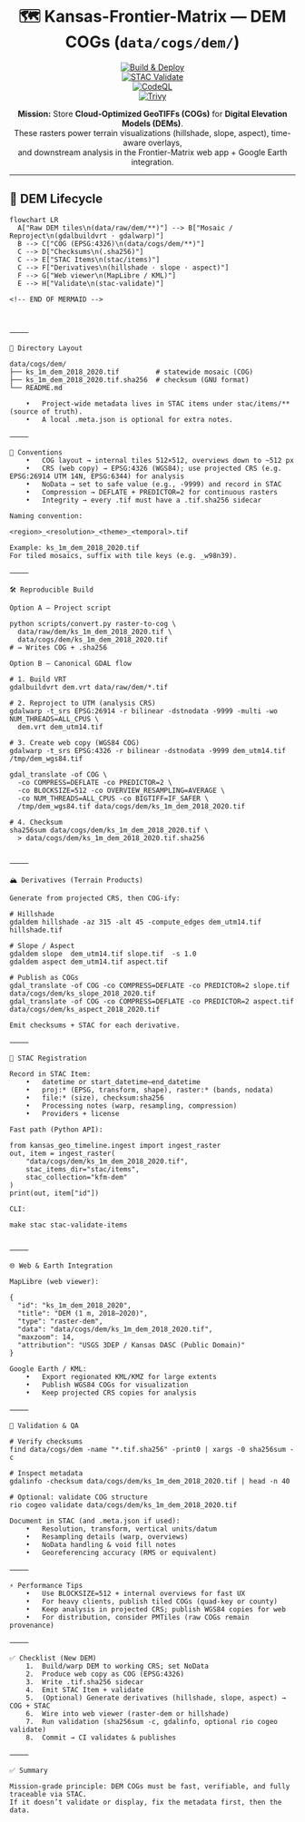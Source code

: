 <div align="center">

# 🗺️ Kansas-Frontier-Matrix — DEM COGs (`data/cogs/dem/`)

[![Build & Deploy](https://github.com/bartytime4life/Kansas-Frontier-Matrix/actions/workflows/site.yml/badge.svg)](../../../.github/workflows/site.yml)  
[![STAC Validate](https://github.com/bartytime4life/Kansas-Frontier-Matrix/actions/workflows/stac-validate.yml/badge.svg)](../../../.github/workflows/stac-validate.yml)  
[![CodeQL](https://github.com/bartytime4life/Kansas-Frontier-Matrix/actions/workflows/codeql.yml/badge.svg)](../../../.github/workflows/codeql.yml)  
[![Trivy](https://github.com/bartytime4life/Kansas-Frontier-Matrix/actions/workflows/trivy.yml/badge.svg)](../../../.github/workflows/trivy.yml)

**Mission:** Store **Cloud-Optimized GeoTIFFs (COGs)** for **Digital Elevation Models (DEMs)**.  
These rasters power terrain visualizations (hillshade, slope, aspect), time-aware overlays,  
and downstream analysis in the Frontier-Matrix web app + Google Earth integration.  

</div>

---

## 🔄 DEM Lifecycle

```mermaid
flowchart LR
  A["Raw DEM tiles\n(data/raw/dem/**)"] --> B["Mosaic / Reproject\n(gdalbuildvrt · gdalwarp)"]
  B --> C["COG (EPSG:4326)\n(data/cogs/dem/**)"]
  C --> D["Checksums\n(.sha256)"]
  C --> E["STAC Items\n(stac/items)"]
  C --> F["Derivatives\n(hillshade · slope · aspect)"]
  F --> G["Web viewer\n(MapLibre / KML)"]
  E --> H["Validate\n(stac-validate)"]

<!-- END OF MERMAID -->



⸻

📂 Directory Layout

data/cogs/dem/
├── ks_1m_dem_2018_2020.tif         # statewide mosaic (COG)
├── ks_1m_dem_2018_2020.tif.sha256  # checksum (GNU format)
└── README.md

	•	Project-wide metadata lives in STAC items under stac/items/** (source of truth).
	•	A local .meta.json is optional for extra notes.

⸻

🧭 Conventions
	•	COG layout → internal tiles 512×512, overviews down to ~512 px
	•	CRS (web copy) → EPSG:4326 (WGS84); use projected CRS (e.g. EPSG:26914 UTM 14N, EPSG:6344) for analysis
	•	NoData → set to safe value (e.g., -9999) and record in STAC
	•	Compression → DEFLATE + PREDICTOR=2 for continuous rasters
	•	Integrity → every .tif must have a .tif.sha256 sidecar

Naming convention:

<region>_<resolution>_<theme>_<temporal>.tif

Example: ks_1m_dem_2018_2020.tif
For tiled mosaics, suffix with tile keys (e.g. _w98n39).

⸻

🛠️ Reproducible Build

Option A — Project script

python scripts/convert.py raster-to-cog \
  data/raw/dem/ks_1m_dem_2018_2020.tif \
  data/cogs/dem/ks_1m_dem_2018_2020.tif
# → Writes COG + .sha256

Option B — Canonical GDAL flow

# 1. Build VRT
gdalbuildvrt dem.vrt data/raw/dem/*.tif

# 2. Reproject to UTM (analysis CRS)
gdalwarp -t_srs EPSG:26914 -r bilinear -dstnodata -9999 -multi -wo NUM_THREADS=ALL_CPUS \
  dem.vrt dem_utm14.tif

# 3. Create web copy (WGS84 COG)
gdalwarp -t_srs EPSG:4326 -r bilinear -dstnodata -9999 dem_utm14.tif /tmp/dem_wgs84.tif

gdal_translate -of COG \
  -co COMPRESS=DEFLATE -co PREDICTOR=2 \
  -co BLOCKSIZE=512 -co OVERVIEW_RESAMPLING=AVERAGE \
  -co NUM_THREADS=ALL_CPUS -co BIGTIFF=IF_SAFER \
  /tmp/dem_wgs84.tif data/cogs/dem/ks_1m_dem_2018_2020.tif

# 4. Checksum
sha256sum data/cogs/dem/ks_1m_dem_2018_2020.tif \
  > data/cogs/dem/ks_1m_dem_2018_2020.tif.sha256


⸻

🏔️ Derivatives (Terrain Products)

Generate from projected CRS, then COG-ify:

# Hillshade
gdaldem hillshade -az 315 -alt 45 -compute_edges dem_utm14.tif hillshade.tif

# Slope / Aspect
gdaldem slope  dem_utm14.tif slope.tif  -s 1.0
gdaldem aspect dem_utm14.tif aspect.tif

# Publish as COGs
gdal_translate -of COG -co COMPRESS=DEFLATE -co PREDICTOR=2 slope.tif  data/cogs/dem/ks_slope_2018_2020.tif
gdal_translate -of COG -co COMPRESS=DEFLATE -co PREDICTOR=2 aspect.tif data/cogs/dem/ks_aspect_2018_2020.tif

Emit checksums + STAC for each derivative.

⸻

📇 STAC Registration

Record in STAC Item:
	•	datetime or start_datetime–end_datetime
	•	proj:* (EPSG, transform, shape), raster:* (bands, nodata)
	•	file:* (size), checksum:sha256
	•	Processing notes (warp, resampling, compression)
	•	Providers + license

Fast path (Python API):

from kansas_geo_timeline.ingest import ingest_raster
out, item = ingest_raster(
    "data/cogs/dem/ks_1m_dem_2018_2020.tif",
    stac_items_dir="stac/items",
    stac_collection="kfm-dem"
)
print(out, item["id"])

CLI:

make stac stac-validate-items


⸻

🌐 Web & Earth Integration

MapLibre (web viewer):

{
  "id": "ks_1m_dem_2018_2020",
  "title": "DEM (1 m, 2018–2020)",
  "type": "raster-dem",
  "data": "data/cogs/dem/ks_1m_dem_2018_2020.tif",
  "maxzoom": 14,
  "attribution": "USGS 3DEP / Kansas DASC (Public Domain)"
}

Google Earth / KML:
	•	Export regionated KML/KMZ for large extents
	•	Publish WGS84 COGs for visualization
	•	Keep projected CRS copies for analysis

⸻

🧪 Validation & QA

# Verify checksums
find data/cogs/dem -name "*.tif.sha256" -print0 | xargs -0 sha256sum -c

# Inspect metadata
gdalinfo -checksum data/cogs/dem/ks_1m_dem_2018_2020.tif | head -n 40

# Optional: validate COG structure
rio cogeo validate data/cogs/dem/ks_1m_dem_2018_2020.tif

Document in STAC (and .meta.json if used):
	•	Resolution, transform, vertical units/datum
	•	Resampling details (warp, overviews)
	•	NoData handling & void fill notes
	•	Georeferencing accuracy (RMS or equivalent)

⸻

⚡ Performance Tips
	•	Use BLOCKSIZE=512 + internal overviews for fast UX
	•	For heavy clients, publish tiled COGs (quad-key or county)
	•	Keep analysis in projected CRS; publish WGS84 copies for web
	•	For distribution, consider PMTiles (raw COGs remain provenance)

⸻

✅ Checklist (New DEM)
	1.	Build/warp DEM to working CRS; set NoData
	2.	Produce web copy as COG (EPSG:4326)
	3.	Write .tif.sha256 sidecar
	4.	Emit STAC Item + validate
	5.	(Optional) Generate derivatives (hillshade, slope, aspect) → COG + STAC
	6.	Wire into web viewer (raster-dem or hillshade)
	7.	Run validation (sha256sum -c, gdalinfo, optional rio cogeo validate)
	8.	Commit → CI validates & publishes

⸻

✅ Summary

Mission-grade principle: DEM COGs must be fast, verifiable, and fully traceable via STAC.
If it doesn’t validate or display, fix the metadata first, then the data.